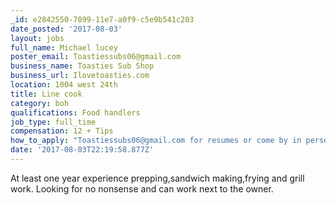 ```yaml
---
_id: e2842550-7899-11e7-a0f9-c5e9b541c203
date_posted: '2017-08-03'
layout: jobs
full_name: Michael lucey
poster_email: Toastiessubs06@gmail.com
business_name: Toasties Sub Shop
business_url: Ilovetoasties.com
location: 1004 west 24th
title: Line cook
category: boh
qualifications: Food handlers
job_type: full_time
compensation: 12 + Tips
how_to_apply: "Toastiessubs06@gmail.com for resumes or come by in person\r\n1004 west 24th to pick up an application \r\nPlease ask for Mike if you are dropping by."
date: '2017-08-03T22:19:58.877Z'
---
```

At least one year experience prepping,sandwich making,frying and grill work.
Looking for no nonsense and can work next to the owner.
